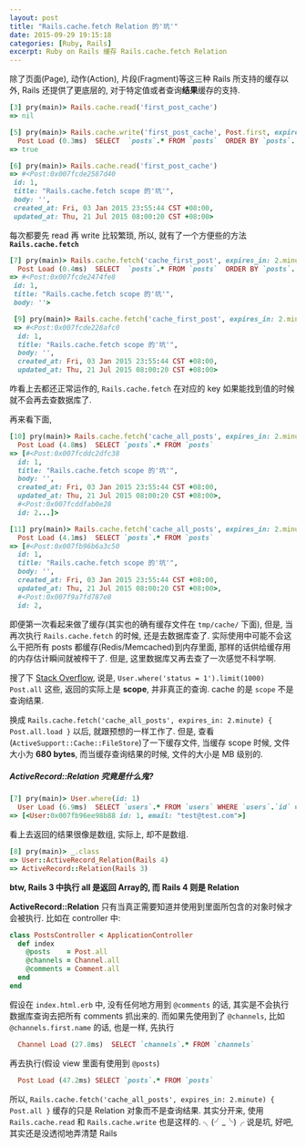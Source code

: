 ```yaml
---
layout: post
title: "Rails.cache.fetch Relation 的'坑'"
date: 2015-09-29 19:15:18
categories: [Ruby, Rails]
excerpt: Ruby on Rails 缓存 Rails.cache.fetch Relation
---
```

<!--more-->

除了页面(Page), 动作(Action), 片段(Fragment)等这三种 Rails 所支持的缓存以外, Rails 还提供了更底层的, 对于特定值或者查询**结果**缓存的支持.

```ruby
[3] pry(main)> Rails.cache.read('first_post_cache')
=> nil

[5] pry(main)> Rails.cache.write('first_post_cache', Post.first, expires_in: 2.minute)
  Post Load (0.3ms)  SELECT  `posts`.* FROM `posts`  ORDER BY `posts`.`id` ASC LIMIT 1
=> true

[6] pry(main)> Rails.cache.read('first_post_cache')
=> #<Post:0x007fcde2587d40
 id: 1,
 title: "Rails.cache.fetch scope 的'坑'",
 body: '',
 created_at: Fri, 03 Jan 2015 23:55:44 CST +08:00,
 updated_at: Thu, 21 Jul 2015 08:00:20 CST +08:00>
```

每次都要先 read 再 write 比较繁琐, 所以, 就有了一个方便些的方法 **`Rails.cache.fetch`**

```ruby
[7] pry(main)> Rails.cache.fetch('cache_first_post', expires_in: 2.minute) { Post.first }
  Post Load (0.4ms)  SELECT  `posts`.* FROM `posts`  ORDER BY `posts`.`id` ASC LIMIT 1
=> #<Post:0x007fcde2474fe8
 id: 1,
 title: "Rails.cache.fetch scope 的'坑'",
 body: ''>

 [9] pry(main)> Rails.cache.fetch('cache_first_post', expires_in: 2.minute) { Post.first }
 => #<Post:0x007fcde228afc0
  id: 1,
  title: "Rails.cache.fetch scope 的'坑'",
  body: '',
  created_at: Fri, 03 Jan 2015 23:55:44 CST +08:00,
  updated_at: Thu, 21 Jul 2015 08:00:20 CST +08:00>

```

咋看上去都还正常运作的, `Rails.cache.fetch` 在对应的 key 如果能找到值的时候就不会再去查数据库了.

再来看下面,

```ruby
[10] pry(main)> Rails.cache.fetch('cache_all_posts', expires_in: 2.minute) { Post.all }
  Post Load (4.8ms)  SELECT `posts`.* FROM `posts`
=> [#<Post:0x007fcddc2dfc38
  id: 1,
  title: "Rails.cache.fetch scope 的'坑'",
  body: '',
  created_at: Fri, 03 Jan 2015 23:55:44 CST +08:00,
  updated_at: Thu, 21 Jul 2015 08:00:20 CST +08:00>,
  #<Post:0x007fcddfab0e28
  id: 2...]>

[11] pry(main)> Rails.cache.fetch('cache_all_posts', expires_in: 2.minute) { Post.all }
  Post Load (4.1ms)  SELECT `posts`.* FROM `posts`
=> [#<Post:0x007fb96b6a3c50
  id: 1,
  title: "Rails.cache.fetch scope 的'坑'",
  body: '',
  created_at: Fri, 03 Jan 2015 23:55:44 CST +08:00,
  updated_at: Thu, 21 Jul 2015 08:00:20 CST +08:00>,
  #<Post:0x007f9a7fd787e8
  id: 2,
```

即便第一次看起来做了缓存(其实也的确有缓存文件在 `tmp/cache/` 下面), 但是, 当再次执行 `Rails.cache.fetch` 的时候, 还是去数据库查了. 实际使用中可能不会这么干把所有 posts 都缓存(Redis/Memcached)到内存里面, 那样的话供给缓存用的内存估计瞬间就被榨干了. 但是, 这里数据库又再去查了一次感觉不科学啊.

搜了下 [Stack Overflow](http://stackoverflow.com/questions/11218917/confusion-caching-active-record-queries-with-rails-cache-fetch), 说是, `User.where('status = 1').limit(1000)` `Post.all` 这些, 返回的实际上是 **scope**, 并非真正的查询. cache 的是 `scope` 不是查询结果.

换成
`Rails.cache.fetch('cache_all_posts', expires_in: 2.minute) { Post.all.load }`
以后, 就跟预想的一样工作了. 但是, 查看(`ActiveSupport::Cache::FileStore`)了一下缓存文件, 当缓存 scope 时候, 文件大小为 **680 bytes**, 而当缓存查询结果的时候, 文件的大小是 MB 级别的.

##### ActiveRecord::Relation 究竟是什么鬼?

```ruby
[7] pry(main)> User.where(id: 1)
  User Load (6.9ms)  SELECT `users`.* FROM `users` WHERE `users`.`id` = 1
=> [<User:0x007fb96ee98b88 id: 1, email: "test@test.com">]
```

看上去返回的结果很像是数组, 实际上, 却不是数组.

```ruby
[8] pry(main)> _.class
=> User::ActiveRecord_Relation(Rails 4)
=> ActiveRecord::Relation(Rails 3)
```

**btw, Rails 3 中执行 all 是返回 Array的, 而 Rails 4 则是 Relation**

**ActiveRecord::Relation** 只有当真正需要知道并使用到里面所包含的对象时候才会被执行. 比如在 controller 中:

```ruby
class PostsController < ApplicationController
  def index
    @posts    = Post.all
    @channels = Channel.all
    @comments = Comment.all
  end
end
```

假设在 `index.html.erb` 中, 没有任何地方用到 `@comments` 的话, 其实是不会执行数据库查询去把所有 comments 抓出来的. 而如果先使用到了 `@channels`, 比如 `@channels.first.name` 的话, 也是一样, 先执行

```ruby
  Channel Load (27.8ms)  SELECT `channels`.* FROM `channels`
```

再去执行(假设 view 里面有使用到 `@posts`)

```ruby
  Post Load (47.2ms) SELECT `posts`.* FROM `posts`
```

所以, `Rails.cache.fetch('cache_all_posts', expires_in: 2.minute) { Post.all }` 缓存的只是 Relation 对象而不是查询结果. 其实分开来, 使用 `Rails.cache.read` 和 `Rails.cache.write` 也是这样的.  ╮(╯_╰)╭ 说是坑, 好吧, 其实还是没透彻地弄清楚 Rails
